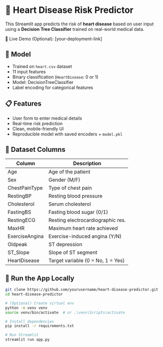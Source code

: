 # 💓 Heart Disease Risk Predictor

This Streamlit app predicts the risk of **heart disease** based on user input using a **Decision Tree Classifier** trained on real-world medical data.

🔗 Live Demo (Optional): [your-deployment-link]

## 🧠 Model

- Trained on `heart.csv` dataset
- 11 input features
- Binary classification (`HeartDisease`: 0 or 1)
- Model: DecisionTreeClassifier
- Label encoding for categorical features

## 📋 Features

- User form to enter medical details
- Real-time risk prediction
- Clean, mobile-friendly UI
- Reproducible model with saved encoders + `model.pkl`

## 📁 Dataset Columns

| Column            | Description                       |
|-------------------|-----------------------------------|
| Age               | Age of the patient                |
| Sex               | Gender (M/F)                      |
| ChestPainType     | Type of chest pain                |
| RestingBP         | Resting blood pressure            |
| Cholesterol       | Serum cholesterol                 |
| FastingBS         | Fasting blood sugar (0/1)         |
| RestingECG        | Resting electrocardiographic res. |
| MaxHR             | Maximum heart rate achieved       |
| ExerciseAngina    | Exercise-induced angina (Y/N)     |
| Oldpeak           | ST depression                     |
| ST_Slope          | Slope of ST segment               |
| HeartDisease      | Target variable (0 = No, 1 = Yes) |

## 🚀 Run the App Locally

```bash
git clone https://github.com/yourusername/heart-disease-predictor.git
cd heart-disease-predictor

# (Optional) Create virtual env
python -m venv venv
source venv/bin/activate  # or .\venv\Scripts\activate

# Install dependencies
pip install -r requirements.txt

# Run Streamlit
streamlit run app.py
